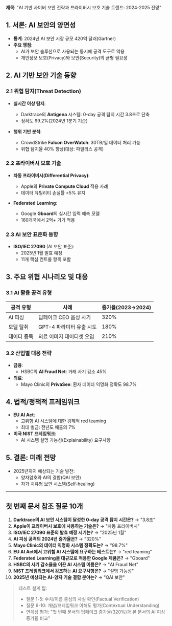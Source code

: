 **제목**: "AI 기반 사이버 보안 전략과 프라이버시 보호 기술 트렌드: 2024-2025 전망"

## 1. 서론: AI 보안의 양면성

- **통계**: 2024년 AI 보안 시장 규모 420억 달러(Gartner)
- **주요 쟁점**:
  - AI가 보안 솔루션으로 사용되는 동시에 공격 도구로 악용
  - 개인정보 보호(Privacy)와 보안(Security)의 균형 필요성

## 2. AI 기반 보안 기술 동향

### 2.1 위협 탐지(Threat Detection)

- **실시간 이상 탐지**:

  - Darktrace의 **Antigena** 시스템: 0-day 공격 탐지 시간 3.8초로 단축
  - 정확도 99.2%(2024년 1분기 기준)

- **행위 기반 분석**:
  - CrowdStrike **Falcon OverWatch**: 30TB/일 데이터 처리 가능
  - 위협 탐지율 40% 향상(대상: 파일리스 공격)

### 2.2 프라이버시 보호 기술

- **차동 프라이버시(Differential Privacy)**:

  - Apple의 **Private Compute Cloud** 적용 사례
  - 데이터 유틸리티 손실률 <5% 유지

- **Federated Learning**:
  - Google **Gboard**의 실시간 입력 예측 모델
  - 160개국에서 2억+ 기기 적용

### 2.3 AI 보안 표준화 동향

- **ISO/IEC 27090** (AI 보안 표준):
  - 2025년 1월 발효 예정
  - 11개 핵심 컨트롤 항목 포함

## 3. 주요 위협 시나리오 및 대응

### 3.1 AI 활용 공격 유형

| 공격 유형   | 사례                      | 증가율(2023→2024) |
| ----------- | ------------------------- | ----------------- |
| AI 피싱     | 딥페이크 CEO 음성 사기    | 320%              |
| 모델 탈취   | GPT-4 파라미터 유출 시도  | 180%              |
| 데이터 중독 | 의료 이미지 데이터셋 오염 | 210%              |

### 3.2 산업별 대응 전략

- **금융**:
  - HSBC의 **AI Fraud Net**: 거래 사기 감소 45%
- **의료**:
  - Mayo Clinic의 **PrivaSee**: 환자 데이터 익명화 정확도 98.7%

## 4. 법적/정책적 프레임워크

- **EU AI Act**:
  - 고위험 AI 시스템에 대한 강제적 red teaming
  - 최대 벌금: 전년도 매출의 7%
- **미국 NIST 프레임워크**:
  - AI 시스템 설명 가능성(Explainability) 요구사항

## 5. 결론: 미래 전망

- 2025년까지 예상되는 기술 발전:
  - 양자암호와 AI의 결합(QAI 보안)
  - 자가 치유형 보안 시스템(Self-healing)

---

## 첫 번째 문서 참조 질문 10개

1. **Darktrace의 AI 보안 시스템이 달성한 0-day 공격 탐지 시간은?** → "3.8초"
2. **Apple이 프라이버시 보호에 사용하는 기술은?** → "차동 프라이버시"
3. **ISO/IEC 27090 표준의 발효 예정 시기는?** → "2025년 1월"
4. **AI 피싱 공격의 2024년 증가율은?** → "320%"
5. **Mayo Clinic의 데이터 익명화 시스템 정확도는?** → "98.7%"
6. **EU AI Act에서 고위험 AI 시스템에 요구하는 테스트는?** → "red teaming"
7. **Federated Learning을 대규모로 적용한 Google 제품은?** → "Gboard"
8. **HSBC의 사기 감소율을 이끈 AI 시스템 이름은?** → "AI Fraud Net"
9. **NIST 프레임워크에서 강조하는 AI 요구사항은?** → "설명 가능성"
10. **2025년 예상되는 AI-양자 기술 결합 분야는?** → "QAI 보안"

> 테스트 설계 팁:
>
> - 질문 1-5: 수치/이름 중심의 사실 확인(Factual Verification)
> - 질문 6-10: 개념/프레임워크 이해도 평가(Contextual Understanding)
> - 연계성 평가: "첫 번째 문서의 딥페이크 증가율(320%)과 본 문서의 AI 피싱 증가율 비교"
